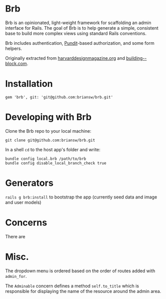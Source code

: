# Brb

Brb is an opinionated, light-weight framework for scaffolding an admin interface for Rails. The goal of Brb is to help generate a simple, consistent base to build more complex views using standard Rails conventions.

Brb includes authentication, [Pundit](https://github.com/elabs/pundit)-based authorization, and some form helpers.

Originally extracted from [harvarddesignmagazine.org](http://harvarddesignmagazine.org) and [building--block.com](http://building--block.com).

# Installation

`gem 'brb', git: 'git@github.com:briansw/brb.git'`

# Developing with Brb

Clone the Brb repo to your local machine:

```git clone git@github.com:briansw/brb.git```

In a shell `cd` to the host app's folder and write:

```
bundle config local.brb /path/to/brb
bundle config disable_local_branch_check true
```

# Generators

`rails g brb:install` to bootstrap the app (currently seed data and image and user models)

# Concerns

There are

# Misc.

The dropdown menu is ordered based on the order of routes added with `admin_for`.

The `Adminable` concern defines a method `self.to_title` which is responsible for displaying the name of the resource around the admin area.
